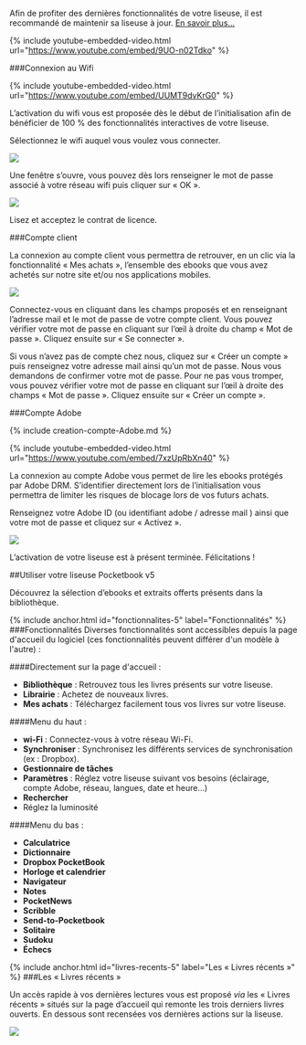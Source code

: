 <p class="protip">Afin de profiter des dernières fonctionnalités de votre liseuse, il est recommandé de maintenir sa liseuse à jour. <a href="/FAQ/#maj-pb">En savoir plus…</a></p>

{% include youtube-embedded-video.html url="https://www.youtube.com/embed/9UO-n02Tdko" %}

###Connexion au Wifi

{% include youtube-embedded-video.html url="https://www.youtube.com/embed/UUMT9dvKrG0" %}

L’activation du wifi vous est proposée dès le début de l’initialisation afin de bénéficier de 100 % des fonctionnalités interactives de votre liseuse.

Sélectionnez le wifi auquel vous voulez vous connecter.

![](/images/support-liseuse-3.jpg)

Une fenêtre s’ouvre, vous pouvez dès lors renseigner le mot de passe associé à votre réseau wifi puis cliquer sur « OK ».

![](/images/support-liseuse-4.jpg)

Lisez et acceptez le contrat de licence.

###Compte client

La connexion au compte client vous permettra de retrouver, en un clic via la fonctionnalité « Mes achats », l’ensemble des ebooks que vous avez achetés sur notre site et/ou nos applications mobiles.

![](/images/support-liseuse-5.png)

Connectez-vous en cliquant dans les champs proposés et en renseignant l’adresse mail et le mot de passe de votre compte client. Vous pouvez vérifier votre mot de passe en cliquant sur l’œil à droite du champ « Mot de passe ». Cliquez ensuite sur « Se connecter ».

Si vous n’avez pas de compte chez nous, cliquez sur « Créer un compte » puis renseignez votre adresse mail ainsi qu’un mot de passe. Nous vous demandons de confirmer votre mot de passe. Pour ne pas vous tromper, vous pouvez vérifier votre mot de passe en cliquant sur l’œil à droite des champs « Mot de passe ». Cliquez ensuite sur « Créer un compte ».

###Compte Adobe

{% include creation-compte-Adobe.md %}

{% include youtube-embedded-video.html url="https://www.youtube.com/embed/7xzUpRbXn40" %}

La connexion au compte Adobe vous permet de lire les ebooks protégés par Adobe DRM. S’identifier directement lors de l’initialisation vous permettra de limiter les risques de blocage lors de vos futurs achats.

Renseignez votre Adobe ID (ou identifiant adobe / adresse mail ) ainsi que votre mot de passe et cliquez sur « Activez ».

![](/images/support-liseuse-6.jpg)

L’activation de votre liseuse est à présent terminée. Félicitations !

##Utiliser votre liseuse Pocketbook v5

Découvrez la sélection d’ebooks et extraits offerts présents dans la bibliothèque.

{% include anchor.html id="fonctionnalites-5" label="Fonctionnalités" %}
###Fonctionnalités
Diverses fonctionnalités sont accessibles depuis la page d'accueil du logiciel (ces fonctionnalités peuvent différer d'un modèle à l'autre)&nbsp;:

####Directement sur la page d'accueil :

- **Bibliothèque** : Retrouvez tous les livres présents sur votre liseuse.
- **Librairie** : Achetez de nouveaux livres.
- **Mes achats** : Téléchargez facilement tous vos livres sur votre liseuse.

####Menu du haut :

- **wi-Fi** : Connectez-vous à votre réseau Wi-Fi.
- **Synchroniser** : Synchronisez les différents services de synchronisation (ex : Dropbox).
- **Gestionnaire de tâches**
- **Paramètres** : Réglez votre liseuse suivant vos besoins (éclairage, compte Adobe, réseau, langues, date et heure…)
- **Rechercher**
- Réglez la luminosité

####Menu du bas :

- **Calculatrice**
- **Dictionnaire**
- **Dropbox PocketBook**
- **Horloge et calendrier**
- **Navigateur**
- **Notes**
- **PocketNews**
- **Scribble**
- **Send-to-Pocketbook**
- **Solitaire**
- **Sudoku**
- **Échecs**

{% include anchor.html id="livres-recents-5" label="Les « Livres récents »" %}
###Les « Livres récents »

Un accès rapide à vos dernières lectures vous est proposé *via* les « Livres récents » situés sur la page d’accueil qui remonte les trois derniers livres ouverts.
En dessous sont recensées vos dernières actions sur la liseuse.

![](/images/lire-liseuse-Pocketbook-F5-1.jpg)

